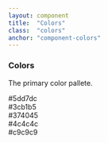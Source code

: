 ```yaml
---
layout: component
title:  "Colors"
class: 	"colors"
anchor: "component-colors"
---
```

<h3><a name="component-colors"></a>Colors</h3>

The primary color pallete. 

<div class="color color-teal">#5dd7dc</div>
<div class="color color-dark-teal">#3cb1b5</div>
<div class="color color-rank-gray">#374045</div>
<div class="color color-gray">#4c4c4c</div>
<div class="color color-light-gray">#c9c9c9</div>